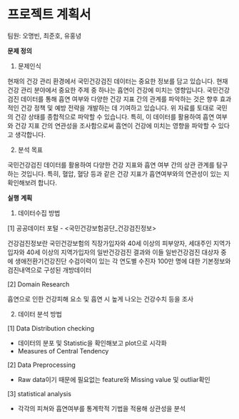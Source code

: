 # 프로젝트 계획서

팀원: 오명빈, 최준호, 유홍녕

**문제 정의**

1) 문제인식

현재의 건강 관리 환경에서 국민건강검진 데이터는 중요한 정보를 담고 있습니다. 현재 건강 관리 분야에서 중요한 주제 중 하나는 흡연이 건강에 미치는 영향입니다. 국민건강검진 데이터를 통해 흡연 여부와 다양한 건강 지표 간의 관계를 파악하는 것은 향후 효과적인 건강 정책 및 예방 전략을 개발하는 데 기여하고 있습니다. 위 자료를 토대로 국민의 건강 상태를 종합적으로 파악할 수 있습니다. 특히, 이 데이터를 활용하여 흡연 여부와 건강 지표 간의 연관성을 조사함으로써 흡연이 건강에 미치는 영향을 파악할 수 있다고 생각합니다.

2) 분석 목표

국민건강검진 데이터를 활용하여 다양한 건강 지표와 흡연 여부 간의 상관 관계를 탐구하는 것입니다. 특히, 혈압, 혈당 등과 같은 건강 지표가 흡연여부와의 연관성이 있는 지 확인해보려 합니다.

**실행** **계획**

1) 데이터수집 방법

[1] 공공데이터 포털 - <국민건강보험공단_건강검진정보>

건강검진정보란 국민건강보험의 직장가입자와 40세 이상의 피부양자, 세대주인 지역가입자와 40세 이상의 지역가입자의 일반건강검진 결과와 이들 일반건강검진 대상자 중에 생애전환기건강진단 수검이력이 있는 각 연도별 수진자 100만 명에 대한 기본정보와 검진내역으로 구성된 개방데이터

[2] Domain Research

흡연으로 인한 건강피해 요소 및 흡연 시 높게 나오는 건강수치 등을 조사

2) 데이터 분석 방법

[1] Data Distribution checking

- 데이터의 분포 및 Statistic을 확인해보고 plot으로 시각화
- Measures of Central Tendency

[2] Data Preprocessing

- Raw data이기 때문에 필요없는 feature와 Missing value 및 outliar확인

[3] statistical analysis

- 각각의 피쳐와 흡연여부를 통계학적 기법을 적용해 상관성을 분석